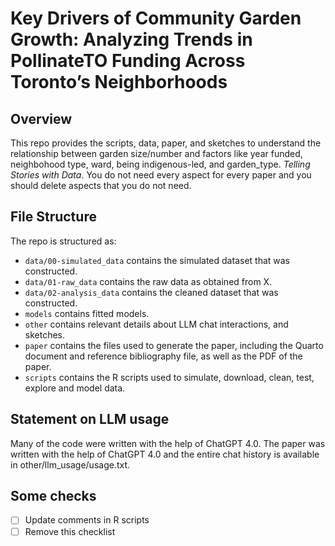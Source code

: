 # Key Drivers of Community Garden Growth: Analyzing Trends in PollinateTO Funding Across Toronto’s Neighborhoods

## Overview

This repo provides the scripts, data, paper, and sketches to understand the relationship between garden size/number and factors like year funded, neighbohood type, ward, being indigenous-led, and garden_type. *Telling Stories with Data*. You do not need every aspect for every paper and you should delete aspects that you do not need.


## File Structure

The repo is structured as:

-   `data/00-simulated_data` contains the simulated dataset that was constructed.
-   `data/01-raw_data` contains the raw data as obtained from X.
-   `data/02-analysis_data` contains the cleaned dataset that was constructed.
-   `models` contains fitted models. 
-   `other` contains relevant details about LLM chat interactions, and sketches.
-   `paper` contains the files used to generate the paper, including the Quarto document and reference bibliography file, as well as the PDF of the paper. 
-   `scripts` contains the R scripts used to simulate, download, clean, test, explore and model data.


## Statement on LLM usage

Many of the code were written with the help of ChatGPT 4.0. The paper was written with the help of ChatGPT 4.0 and the entire chat history is available in other/llm_usage/usage.txt.

## Some checks

- [ ] Update comments in R scripts
- [ ] Remove this checklist